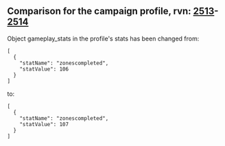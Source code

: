 ## Comparison for the campaign profile, rvn: [2513](https://github.com/PRO100KatYT/FortniteProfileRevisions/tree/main/profiles/campaign/2513%20campaign.json)-[2514](https://github.com/PRO100KatYT/FortniteProfileRevisions/tree/main/profiles/campaign/2514%20campaign.json)

Object gameplay_stats in the profile's stats has been changed from:

```
[
  {
    "statName": "zonescompleted",
    "statValue": 106
  }
]
```

to:

```
[
  {
    "statName": "zonescompleted",
    "statValue": 107
  }
]
```

<br><br>
